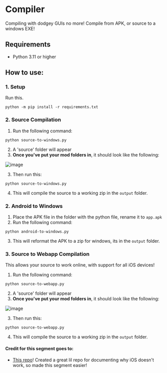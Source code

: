 # Compiler
Compiling with dodgey GUIs no more! Compile from APK, or source to a windows EXE!

## Requirements
- Python 3.11 or higher

## How to use:
### 1. Setup
Run this.
```
python -m pip install -r requirements.txt
```
### 2. Source Compilation
1. Run the following command:
```
python source-to-windows.py
```
2. A 'source' folder will appear
3. **Once you've put your mod folders in**, it should look like the following:

![image](https://github.com/sealldeveloper/incredibox-modding-docs/assets/120470330/0bea00d6-6947-4f5f-a084-1b5f8658102f)

3. Then run this:
```
python source-to-windows.py
```
4. This will compile the source to a working zip in the `output` folder.

### 2. Android to Windows
1. Place the APK file in the folder with the python file, rename it to `app.apk`
2. Run the following command:
```
python android-to-windows.py
```
3. This will reformat the APK to a zip for windows, its in the `output` folder.

### 3. Source to Webapp Compilation
This allows your source to work online, with support for all iOS devices!

1. Run the following command:
```
python source-to-webapp.py
```
2. A 'source' folder will appear
3. **Once you've put your mod folders in**, it should look like the following:

![image](https://github.com/sealldeveloper/incredibox-modding-docs/assets/120470330/0bea00d6-6947-4f5f-a084-1b5f8658102f)

3. Then run this:
```
python source-to-webapp.py
```
4. This will compile the source to a working zip in the `output` folder.

#### Credit for this segment goes to:
- [This repo](https://github.com/BovineBeta/Incredibox-IOS)! Created a great lil repo for documenting why iOS doesn't work, so made this segment easier!
